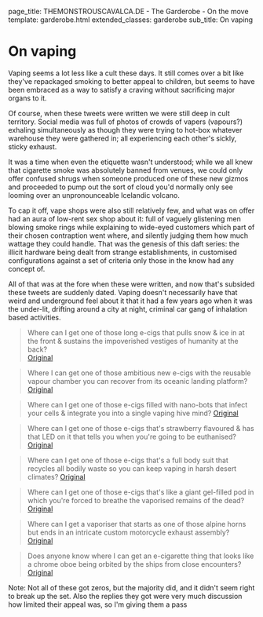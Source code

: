 page_title: THEMONSTROUSCAVALCA.DE - The Garderobe - On the move
template: garderobe.html
extended_classes: garderobe
sub_title: On vaping

# On vaping

Vaping seems a lot less like a cult these days.  It still comes over a bit like they've repackaged smoking to better appeal 
to children, but seems to have been embraced as a way to satisfy a craving without sacrificing major organs to it. 

Of course, when these tweets were written we were still deep in cult territory. Social media was full of photos of crowds
of vapers (vapours?) exhaling simultaneously as though they were trying to hot-box whatever warehouse they were gathered in;
all experiencing each other's sickly, sticky exhaust. 

It was a time when even the etiquette wasn't understood; while we all knew that cigarette smoke was absolutely banned
from venues, we could only offer confused shrugs when someone produced one of these new gizmos and proceeded to pump out the sort of 
cloud you'd normally only see looming over an unpronounceable Icelandic volcano.

To cap it off, vape shops were also still relatively few, and what was on offer had an aura of low-rent sex shop about it: full of vaguely 
glistening men blowing smoke rings while explaining to wide-eyed customers which part of their chosen contraption went where, 
and silently judging them how much wattage they could handle.  That was the genesis of this daft series: the illicit hardware 
being dealt from strange establishments, in customised configurations against a set of criteria only those in the know had any concept of. 

All of that was at the fore when these were written, and now that's subsided these tweets are suddenly dated. Vaping doesn't
necessarily have that weird and underground feel about it that it had a few years ago when it was the under-lit, drifting around a city at night,
criminal car gang of inhalation based activities.

> Where can I get one of those long e-cigs that pulls snow & ice in at the front & sustains the impoverished vestiges of humanity at the back?<br />
[Original](https://twitter.com/FatConan/status/598816567380615168)

> Where I can get one of those ambitious new e-cigs with the reusable vapour chamber you can recover from its oceanic landing platform?
[Original](https://twitter.com/FatConan/status/590998891228766208)

> Where can I get one of those e-cigs filled with nano-bots that infect your cells &amp; integrate you into a single vaping hive mind?
[Original](https://twitter.com/FatConan/status/555787834012205056)

> Where can I get one of those e-cigs that's strawberry flavoured &amp; has that LED on it that tells you when you're going to be euthanised?
[Original](https://twitter.com/FatConan/status/555701972482150400)

> Where can I get one of those e-cigs that's a full body suit that recycles all bodily waste so you can keep vaping in harsh desert climates?
[Original](https://twitter.com/FatConan/status/555320852905230336)

> Where can I get one of those e-cigs that's like a giant gel-filled pod in which you're forced to breathe the vaporised remains of the dead?
[Original](https://twitter.com/FatConan/status/554975208164302849)

> Where can I get a vaporiser that starts as one of those alpine horns but ends in an intricate custom motorcycle exhaust assembly?
[Original](https://twitter.com/FatConan/status/516616431900045313)

> Does anyone know where I can get an e-cigarette thing that looks like a chrome oboe being orbited by the ships from close encounters?
[Original](https://twitter.com/FatConan/status/472129533316186112)

Note: Not all of these got zeros, but the majority did, and it didn't seem right to break up the set. Also the replies they got
were very much discussion how limited their appeal was, so I'm giving them a pass